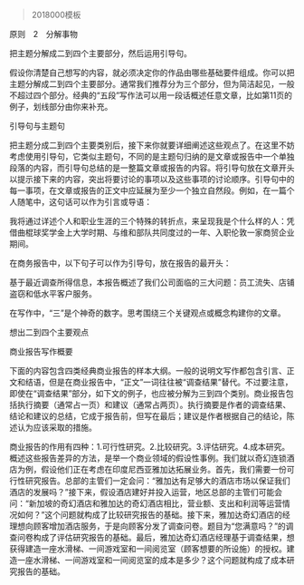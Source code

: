 # 
> 2018000模板


原则　2　分解事物

把主题分解成二到四个主要部分，然后运用引导句。

假设你清楚自己想写的内容，就必须决定你的作品由哪些基础要件组成。你可以把主题分解成二到四个主要部分。通常我们推荐分为三个部分，但为简洁起见，一般不超过四个部分。经典的“五段”写作法可以用一段话概述任意文章，比如第11页的例子，划线部分由你来补充。

引导句与主题句

把主题分成二到四个主要类别后，接下来你就要详细阐述这些观点了。在这里不妨考虑使用引导句，它类似主题句，不同的是主题句归纳的是文章或报告中一个单独段落的内容，而引导句总结的是一整篇文章或报告的内容。将引导句放在文章开头以提示接下来的内容，突出将要讨论的事项以及这些事项的讨论顺序。引导句中的每一事项，在文章或报告的正文中应延展为至少一个独立自然段。例如，在一篇个人随笔中，这句话可以作为引言或导语：

我将通过详述个人和职业生涯的三个特殊的转折点，来呈现我是个什么样的人：凭借曲棍球奖学金上大学时期、与维和部队共同度过的一年、入职伦敦一家商贸企业期间。

在商务报告中，以下句子可以作为引导句，放在报告的最开头：

基于最近调查所得信息，本报告概述了我们公司面临的三大问题：员工流失、店铺盗窃和低水平客户服务。



在写作中，“三”是个神奇的数字。思考围绕三个关键观点或概念构建你的文章。



想出二到四个主要观点



商业报告写作概要

下面的内容包含四类经典商业报告的样本大纲。一般的说明文写作都包含引言、正文和结语，但是在商业报告中，“正文”一词往往被“调查结果”替代。不过要注意，即使在“调查结果”部分，如下文的例子，也应被分解为三到四个类别。商业报告包括执行摘要（通常占一页）和建议（通常占两页）。执行摘要是作者的调查结果、结论和建议的总结，它成于报告前，但写在最后；建议是作者根据自己的结论，陈述认为应该采取的措施。

商业报告的作用有四种：1.可行性研究。2.比较研究。3.评估研究。4.成本研究。概述这些报告差异的方法，是举一个商业领域的假设性事例。我们就以奇幻连锁酒店为例，假设他们正在考虑在印度尼西亚雅加达拓展业务。首先，我们需要一份可行性研究报告。总部的主管们一定会问：“雅加达有足够大的酒店市场以保证我们酒店的发展吗？”接下来，假设酒店建好并投入运营，地区总部的主管们可能会问：“新加坡的奇幻酒店和雅加达的奇幻酒店相比，营业额、支出和利润等运营情况如何？”这个问题就构成了比较研究报告的基础。接下来，雅加达奇幻酒店的经理想向顾客增加酒店服务，于是向顾客分发了调查问卷。题目为“您满意吗？”的调查问卷构成了评估研究报告的基础。最后，雅加达奇幻酒店经理基于调查结果，想获得建造一座水滑梯、一间游戏室和一间阅览室（顾客想要的所设施）的授权。建造一座水滑梯、一间游戏室和一间阅览室的成本是多少？这个问题就构成了成本研究报告的基础。

